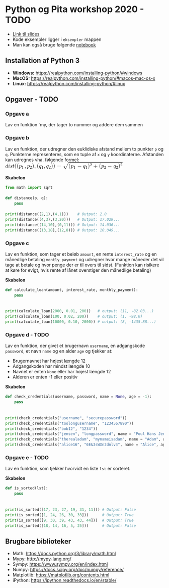 # Python og Pita workshop 2020 - TODO
- [Link til slides](https://docs.google.com/presentation/d/1QwZ_1nFgREZk3raEFPRpUNxN8wlyvoeR7H4Fi6NIhrk/edit#slide=id.g62210f0158_3_30)
- Kode eksempler ligger i `eksempler` mappen
- Man kan også bruge følgende [notebook](https://colab.research.google.com/drive/18Ux2nuOxjlSxSdinqL0JHhgqL5dVqEoK)

## Installation af Python 3
- **Windows:** https://realpython.com/installing-python/#windows
- **MacOS:** https://realpython.com/installing-python/#macos-mac-os-x
- **Linux:** https://realpython.com/installing-python/#linux

## Opgaver - TODO
### Opgave a
Lav en funktion `my, der tager to nummer og addere dem sammen
### Opgave b
Lav en funktion, der udregner den euklidiske afstand mellem to punkter `p` og `q`. Punkterne representeres, som en tuple af `x` og `y` koordinaterne. Afstanden kan udregnes vha. følgende formel:
![distance](img/distance.gif)

**Skabelon**
```python
from math import sqrt

def distance(p, q):
    pass

print(distance((2,1),(4,1)))    # Output: 2.0
print(distance((4,3),(3,20)))   # Output: 17.029...
print(distance((14,10),(0,11))) # Output: 14.036...
print(distance((13,18),(12,8))) # Output: 10.049...
```

### Opgave c
Lav en funktion, som tager et beløb `amount`, en rente `interest_rate` og en månedlige betaling `montly_payment` og udregner hvor mange måneder det vil tage at betale og hvor penge der er til overs til sidst. (Funktion kan risikere at køre for evigt, hvis rente af lånet overstiger den månedlige betaling)

**Skabelon**
```python
def calculate_loan(amount, interest_rate, monthly_payment):
    pass


print(calculate_loan(2000, 0.01, 200))   # output: (11, -82.03...)
print(calculate_loan(100, 0.02, 200))    # output: (1, -98.0)
print(calculate_loan(10000, 0.10, 2000)) # output: (8, -1435.88...)
```

### Opgave d - TODO
Lav en funktion, der givet et brugernavn `username`, en adgangskode `password`, et navn `name` og en alder `age` og tjekker at:
- Brugernavnet har højest længde 12
- Adgangskoden har mindst længde 10
- Navnet er enten `None` eller har højest længde 12
- Alderen er enten -1 eller positiv

**Skabelon**
```python
def check_credentials(username, password, name = None, age = -1):
    pass


print(check_credentials("username", "securepassword"))                           # Output: True
print(check_credentials("toolongusername", "1234567890"))                        # Output: False
print(check_credentials("bob12", "1234"))                                        # Output: False
print(check_credentials("jensen", "longpassword", name = "Poul Hans Jensen"))    # Output: False
print(check_credentials("therealadam", "mynameisadam", name = "Adam", age=-23))  # Output: False
print(check_credentials("alice16", "6E&3sWXn2dnlv4", name = "Alice", age=20))    # Output: True
```

### Opgave e - TODO
Lav en funktion, som tjekker hvorvidt en liste `lst` er sorteret. 

**Skabelon**
```python
def is_sorted(lst):
    pass


print(is_sorted([17, 23, 27, 19, 31, 11])) # Output: False
print(is_sorted([1, 24, 26, 30, 33]))      # Output: True
print(is_sorted([9, 30, 39, 43, 43, 44]))  # Output: True
print(is_sorted([18, 14, 16, 5, 25]))      # Output: False
```



## Brugbare biblioteker

- Math: https://docs.python.org/3/library/math.html
- Mypy: http://mypy-lang.org/
- Sympy: https://www.sympy.org/en/index.html
- Numpy: https://docs.scipy.org/doc/numpy/reference/
- Matplotlib: https://matplotlib.org/contents.html
- iPython: https://ipython.readthedocs.io/en/stable/

